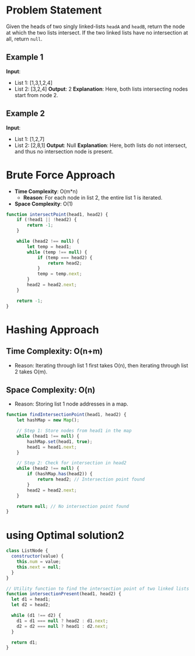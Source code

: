 # Problem Statement
Given the heads of two singly linked-lists `headA` and `headB`, return the node at which the two lists intersect. If the two linked lists have no intersection at all, return `null`.

## Example 1
**Input**:
- List 1: [1,3,1,2,4]
- List 2: [3,2,4]
**Output**: 2
**Explanation**: Here, both lists intersecting nodes start from node 2.

## Example 2
**Input**:
- List 1: [1,2,7]
- List 2: [2,8,1]
**Output**: Null
**Explanation**: Here, both lists do not intersect, and thus no intersection node is present.

# Brute Force Approach
- **Time Complexity**: O(m*n)
  - **Reason**: For each node in list 2, the entire list 1 is iterated.
- **Space Complexity**: O(1)

```javascript
function intersectPoint(head1, head2) {
    if (!head1 || !head2) {
        return -1;
    }

    while (head2 !== null) {
        let temp = head1;
        while (temp !== null) {
            if (temp === head2) {
                return head2;
            }
            temp = temp.next;
        }
        head2 = head2.next;
    }

    return -1;
}
```


# Hashing Approach
## Time Complexity: O(n+m)
- Reason: Iterating through list 1 first takes O(n), then iterating through list 2 takes O(m).
## Space Complexity: O(n)
- Reason: Storing list 1 node addresses in a map.

```javascript
function findIntersectionPoint(head1, head2) {
    let hashMap = new Map();

    // Step 1: Store nodes from head1 in the map
    while (head1 !== null) {
        hashMap.set(head1, true);
        head1 = head1.next;
    }

    // Step 2: Check for intersection in head2
    while (head2 !== null) {
        if (hashMap.has(head2)) {
            return head2; // Intersection point found
        }
        head2 = head2.next;
    }

    return null; // No intersection point found
}
```

# using Optimal solution2
```js
class ListNode {
  constructor(value) {
    this.num = value;
    this.next = null;
  }
}

// Utility function to find the intersection point of two linked lists
function intersectionPresent(head1, head2) {
  let d1 = head1;
  let d2 = head2;

  while (d1 !== d2) {
    d1 = d1 === null ? head2 : d1.next;
    d2 = d2 === null ? head1 : d2.next;
  }

  return d1;
}
```